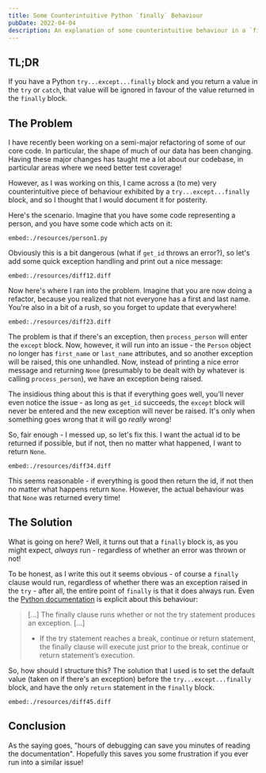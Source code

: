```yaml
---
title: Some Counterintuitive Python `finally` Behaviour
pubDate: 2022-04-04
description: An explanation of some counterintuitive behaviour in a `finally` code block
---
```


## TL;DR

If you have a Python `try...except...finally` block and you return a value in the `try` or `catch`, that value will be ignored in favour of the value returned in the `finally` block.

## The Problem

I have recently been working on a semi-major refactoring of some of our core code. In particular, the shape of much of our data has been changing. Having these major changes has taught me a lot about our codebase, in particular areas where we need better test coverage!

However, as I was working on this, I came across a (to me) very counterintuitive piece of behaviour exhibited by a `try...except...finally` block, and so I thought that I would document it for posterity.

Here's the scenario. Imagine that you have some code representing a person, and you have some code which acts on it:

`embed:./resources/person1.py`

Obviously this is a bit dangerous (what if `get_id` throws an error?), so let's add some quick exception handling and print out a nice message:

`embed:./resources/diff12.diff`

Now here's where I ran into the problem. Imagine that you are now doing a refactor, because you realized that not everyone has a first and last name. You're also in a bit of a rush, so you forget to update that everywhere!

`embed:./resources/diff23.diff`

The problem is that if there's an exception, then `process_person` will enter the `except` block. Now, however, it will run into an issue - the `Person` object no longer has `first_name` or `last_name` attributes, and so another exception will be raised, this one unhandled. Now, instead of printing a nice error message and returning `None` (presumably to be dealt with by whatever is calling `process_person`), we have an exception being raised.

The insidious thing about this is that if everything goes well, you'll never even notice the issue - as long as `get_id` succeeds, the `except` block will never be entered and the new exception will never be raised. It's only when something goes wrong that it will go _really_ wrong!

So, fair enough - I messed up, so let's fix this. I want the actual id to be returned if possible, but if not, then no matter what happened, I want to return `None`.

`embed:./resources/diff34.diff`

This seems reasonable - if everything is good then return the id, if not then no matter what happens return `None`. However, the actual behaviour was that `None` was returned every time!

## The Solution

What is going on here? Well, it turns out that a `finally` block is, as you might expect, _always_ run - regardless of whether an error was thrown or not!

To be honest, as I write this out it seems obvious - of course a `finally` clause would run, regardless of whether there was an exception raised in the `try` - after all, the entire point of `finally` is that it does always run. Even the [Python documentation](https://docs.python.org/3/tutorial/errors.html) is explicit about this behaviour:

> [...] The finally clause runs whether or not the try statement produces an exception. [...]
>
> -   If the try statement reaches a break, continue or return statement, the finally clause will execute just prior to the break, continue or return statement’s execution.

So, how should I structure this? The solution that I used is to set the default value (taken on if there's an exception) before the `try...except...finally` block, and have the only `return` statement in the `finally` block.

`embed:./resources/diff45.diff`

## Conclusion

As the saying goes, "hours of debugging can save you minutes of reading the documentation". Hopefully this saves you some frustration if you ever run into a similar issue!
